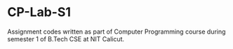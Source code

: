 # CP-Lab-S1

Assignment codes written as part of Computer Programming course during semester 1 of B.Tech CSE at NIT Calicut.
